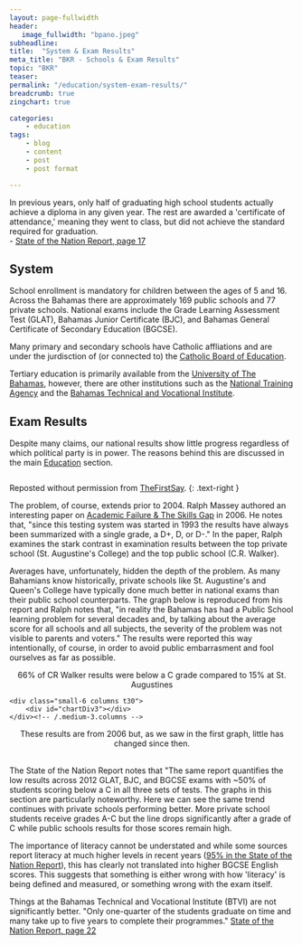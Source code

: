 ```yaml
---
layout: page-fullwidth
header:
   image_fullwidth: "bpano.jpeg"
subheadline:
title:  "System & Exam Results"
meta_title: "BKR - Schools & Exam Results"
topic: "BKR"
teaser: 
permalink: "/education/system-exam-results/"
breadcrumb: true
zingchart: true

categories:
    - education
tags:
    - blog
    - content
    - post
    - post format

---
```

>
In previous years, only half of graduating high school students actually achieve a diploma in any given year. The rest are awarded a 'certificate of attendance,' meaning they went to class, but did not achieve the standard required for graduation.
<br/>- [State of the Nation Report, page 17][3] 

## System

School enrollment is mandatory for children between the ages of 5 and 16. Across the Bahamas there are approximately 169 public schools and 77 private schools. National exams include the Grade Learning Assessment Test (GLAT), Bahamas Junior Certificate (BJC), and Bahamas General Certificate of Secondary Education (BGCSE).

Many primary and secondary schools have Catholic affliations and are under the jurdisction of (or connected to) the [Catholic Board of Education][7].

Tertiary education is primarily available from the [University of The Bahamas][4], however, there are other institutions such as the [National Training Agency][5] and the [Bahamas Technical and Vocational Institute][6].

## Exam Results

Despite many claims, our national results show little progress regardless of which political party is in power. The reasons behind this are discussed in the main <a href="{{ site.url }}{{ site.baseurl }}/education">Education</a> section.

<center>
<a href="http://www.thefirstsay.org/education/immeasurable_progress.php"><img src="{{ site.urlimg }}bgcse-scores.png" alt=""></a>
</center>

Reposted without permission from [TheFirstSay][1].
{: .text-right }

The problem, of course, extends prior to 2004. Ralph Massey authored an interesting paper on [Academic Failure & The Skills Gap][2] in 2006. He notes that, "since this testing system was started in 1993 the results have always been summarized with a single grade, a D+, D, or D-." In the paper, Ralph examines the stark contrast in examination results between the top private school (St. Augustine's College) and the top public school (C.R. Walker). 

Averages have, unfortunately, hidden the depth of the problem. As many Bahamians know historically, private schools like St. Augustine's and Queen's College have typically done much better in national exams than their public school counterparts. The graph below is reproduced from his report and Ralph notes that, "in reality the Bahamas has had a Public School learning problem for several decades and, by talking about the average score for all schools and all subjects, the severity of the problem was not visible to parents and voters." The results were reported this way intentionally, of course, in order to avoid public embarrasment and fool ourselves as far as possible.

<div id="chartDiv"></div>
<center>66% of CR Walker results were below a C grade compared to 15% at St. Augustines</center>

<div class="row">
	<div class="small-6 columns t30">
		<div id="chartDiv2"></div>
	</div><!-- /.medium-3.columns -->

	<div class="small-6 columns t30">
		<div id="chartDiv3"></div>
	</div><!-- /.medium-3.columns -->
</div><!-- /.row -->

<center>These results are from 2006 but, as we saw in the first graph, little has changed since then.</center>
<br/>

The State of the Nation Report notes that "The same report quantifies the low results across 2012 GLAT, BJC, and BGCSE exams with ~50% of students scoring below a C in all three sets of tests. The graphs in this section are particularly noteworthy. Here we can see the same trend continues with private schools performing better. More private school students receive grades A-C but the line drops significantly after a grade of C while public schools results for those scores remain high.

The importance of literacy cannot be understated and while some sources report literacy at much higher levels in recent years ([95% in the State of the Nation Report][3]), this has clearly not translated into higher BGCSE English scores. This suggests that something is either wrong with how 'literacy' is being defined and measured, or something wrong with the exam itself. 

Things at the Bahamas Technical and Vocational Institute (BTVI) are not significantly better. "Only one-quarter of the students graduate on time and many take up to five years to complete their programmes." [State of the Nation Report, page 22][3]

<!-- SAC vs CR Walker 2006  Graph -->
<!--Note: Comments using javascript convention (//) will result in build errors-->
<script>
var chartData = {
      type: "bar",
      title: {
        text: "St. Augustines vs CR Walker 2006 BGCSE Results (All Subjects)",
        "font-size":16
      },
      "scale-x": {
       "items-overlap": false,
       label: {
        text: "Letter Grade"
      },
      values: ["A","B","C","D","F"] 
    },
    "scale-y":{
      label: {
        text: "Percentage of All Scores"
      },
      step: 20,
      format: "%v%"
    },
    plot:{
      tooltip:{
        visible : true,
        text: "%t - %v%"
      }
    },
      legend: {

    },
      series: [
      { 
        values: [4,8,22,24,42],
        backgroundColor:"#2870B1",
        text: "C.R. Walker"
      }, {
        values: [15,23,47,12,3],
        text: "St. Augustines",
        backgroundColor:"#BF0000",
      }
      ]
    };
    zingchart.render({
      id: "chartDiv",
      data: chartData,
      height: 400,
    });
  </script>

<!-- NP Public High BGCSE English and Math Scores Graph -->
<!--Note: Comments using javascript convention (//) will result in build errors-->
<script>
  var chartData2 = {
      type: "pie",
      title: {
        text: "2006 NP Public Schools BGCSE Results English",
        "font-size": 16,
      },
    "plot":{
    "value-box":{
      "font-size":14,
      "font-weight":"normal",
      "placement":"out",
      "text": "%t - %npv%"
    },
    "tooltip":{
      visible: false
    }
  },
      series: [
      {values: [17],
        backgroundColor:"#7E971D",
        text: "Illiterate"},

      {values: [39],
        backgroundColor:"#2870B1",
        text: "Fail"},

      {values: [44],
        backgroundColor:"#BF0000",
        text: "Pass"},
      ]
    };
    zingchart.render({
      id: "chartDiv2",
      data: chartData2,
      height: 300,
    });
  </script>

<!-- NP Public High BGCSE English and Math Scores Graph -->
<!--Note: Comments using javascript convention (//) will result in build errors-->
<script>
  var chartData3 = {
      type: "pie",
      title: {
        text: "2006 NP Public Schools BGCSE Results Math",
        "font-size": 16,
      },
    "plot":{
    "value-box":{
      "font-size":14,
      "font-weight":"normal",
      "placement":"out",
      "text": "%t - %npv%"
    },
    "tooltip":{
      visible: false
    }
  },
      series: [
      {values: [46],
        backgroundColor:"#7E971D",
        text: "Illiterate"},

      {values: [36],
        backgroundColor:"#2870B1",
        text: "Fail"},

      {values: [18],
        backgroundColor:"#BF0000",
        text: "Pass"},
      ]
    };
    zingchart.render({
      id: "chartDiv3",
      data: chartData3,
      height: 300,
    });
  </script>

[1]: http://www.thefirstsay.org/
[2]: http://www.nassauinstitute.org/files/AcademicFailure&SkilsGap3.pdf
[3]: http://www.vision2040bahamas.org/media/uploads/State_of_the_Nation_Summary_Report.pdf
[4]: http://www.ub.edu.bs/
[5]: http://ntabahamas.org/
[6]: http://www.btvi.edu.bs/jhome/
[7]: http://cboe.cec.edu.bs/
